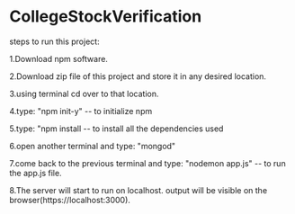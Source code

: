 # CollegeStockVerification

steps to run this project:

1.Download npm software.

2.Download zip file of this project and store it in any desired location.

3.using terminal cd over to that location.

4.type: "npm init-y" -- to initialize npm

5.type: "npm install -- to install all the dependencies used

6.open another terminal and type: "mongod"

7.come back to the previous terminal and type: "nodemon app.js" -- to run the app.js file.

8.The server will start to run on localhost. output will be visible on the browser(https://localhost:3000).
